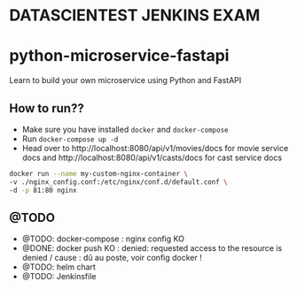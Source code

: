 # DATASCIENTEST JENKINS EXAM
# python-microservice-fastapi
Learn to build your own microservice using Python and FastAPI

## How to run??

 - Make sure you have installed `docker` and `docker-compose`
 - Run `docker-compose up -d`
 - Head over to http://localhost:8080/api/v1/movies/docs for movie service docs 
   and http://localhost:8080/api/v1/casts/docs for cast service docs

```sh
docker run --name my-custom-nginx-container \
-v ./nginx_config.conf:/etc/nginx/conf.d/default.conf \
-d -p 81:80 nginx
```

## @TODO

- @TODO: docker-compose : nginx config KO
- @DONE: docker push KO : denied: requested access to the resource is denied / cause : dû au poste, voir config docker !
- @TODO: helm chart
- @TODO: Jenkinsfile
